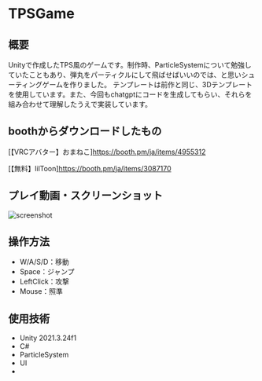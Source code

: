 # TPSGame

## 概要
Unityで作成したTPS風のゲームです。制作時、ParticleSystemについて勉強していたこともあり、弾丸をパーティクルにして飛ばせばいいのでは、と思いシューティングゲームを作りました。
テンプレートは前作と同じ、3Dテンプレートを使用しています。また、今回もchatgptにコードを生成してもらい、それらを組み合わせて理解したうえで実装しています。

## boothからダウンロードしたもの
[【VRCアバター】おまねこ]<https://booth.pm/ja/items/4955312>

[【無料】lilToon]<https://booth.pm/ja/items/3087170>


## プレイ動画・スクリーンショット
![screenshot](screenshots/gameplay.png)

## 操作方法
- W/A/S/D：移動
- Space：ジャンプ
- LeftClick：攻撃
- Mouse：照準

## 使用技術
- Unity 2021.3.24f1
- C#
- ParticleSystem
- UI
- 

